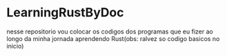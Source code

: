 # LearningRustByDoc
nesse repositorio vou colocar os codigos dos programas que eu fizer ao longo da minha jornada aprendendo Rust(obs: ralvez so codigo basicos no inicio)
